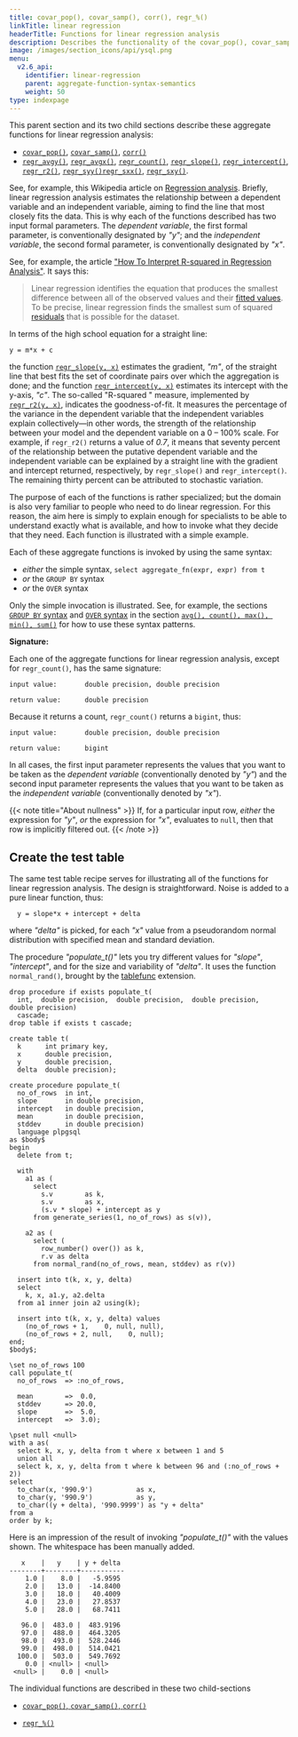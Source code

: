 ```yaml
---
title: covar_pop(), covar_samp(), corr(), regr_%()
linkTitle: linear regression
headerTitle: Functions for linear regression analysis
description: Describes the functionality of the covar_pop(), covar_samp(), corr(), and regr_%() family of YSQL aggregate functions for linear regression analysis
image: /images/section_icons/api/ysql.png
menu:
  v2.6_api:
    identifier: linear-regression
    parent: aggregate-function-syntax-semantics
    weight: 50
type: indexpage
---
```


This parent section and its two child sections describe these aggregate functions for linear regression analysis:

- [`covar_pop()`](./covar-corr/#covar-pop-covar-samp), [`covar_samp()`](./covar-corr/#covar-pop-covar-samp), [`corr()`](./covar-corr/#corr)
- [`regr_avgy()`](./regr/#regr-avgy-regr-avgx), [`regr_avgx()`](./regr/#regr-avgy-regr-avgx), [`regr_count()`](./regr/#regr-count), [`regr_slope()`](./regr/#regr-slope-regr-intercept), [`regr_intercept()`](./regr/#regr-slope-regr-intercept), [`regr_r2()`](./regr/#regr-r2), [`regr_syy()`](./regr/#regr-syy-regr-sxx-regr-sxy)[`regr_sxx()`](./regr/#regr-syy-regr-sxx-regr-sxy), [`regr_sxy()`](./regr/#regr-syy-regr-sxx-regr-sxy).

See, for example, this Wikipedia article on [Regression analysis](https://en.wikipedia.org/wiki/Regression_analysis). Briefly, linear regression analysis estimates the relationship between a dependent variable and an independent variable, aiming to find the line that most closely fits the data. This is why each of the functions described has two input formal parameters. The _dependent variable_, the first formal parameter, is conventionally designated by _"y"_; and the _independent variable_, the second formal parameter, is conventionally designated by _"x"_.

See, for example, the article ["How To Interpret R-squared in Regression Analysis"](https://statisticsbyjim.com/regression/interpret-r-squared-regression/). It says this:

>  Linear regression identifies the equation that produces the smallest difference between all of the observed values and their [fitted values](https://statisticsbyjim.com/glossary/fitted-values/). To be precise, linear regression finds the smallest sum of squared [residuals](https://statisticsbyjim.com/glossary/residuals/) that is possible for the dataset.

In terms of the high school equation for a straight line:

```
y = m*x + c
```

the function [`regr_slope(y, x)`](./regr/#regr-slope-regr-intercept) estimates the gradient, _"m"_,  of the straight line that best fits the set of coordinate pairs over which the aggregation is done; and the function [`regr_intercept(y, x)`](./regr/#regr-slope-regr-intercept) estimates its intercept with the y-axis, _"c"_. The so-called "R-squared " measure, implemented by   [`regr_r2(y, x)`](./regr/#regr-r2), indicates the goodness-of-fit. It measures the percentage of the variance in the dependent variable that the independent variables explain collectively—in other words, the strength of the relationship between your model and the dependent variable on a 0 – 100% scale. For example, if `regr_r2()` returns a value of _0.7_, it means that seventy percent of the relationship between the putative dependent variable and the independent variable can be explained by a straight line with the gradient and intercept returned, respectively, by `regr_slope()` and `regr_intercept()`.  The remaining thirty percent can be attributed to stochastic variation.

The purpose of each of the functions is rather specialized; but the domain is also very familiar to people who need to do linear regression. For this reason, the aim here is simply to explain enough for specialists to be able to understand exactly what is available, and how to invoke what they decide that they need. Each function is illustrated with a simple example.

Each of these aggregate functions is invoked by using the same syntax:

- _either_ the simple syntax, `select aggregate_fn(expr, expr) from t`
- _or_ the `GROUP BY` syntax
- _or_ the `OVER` syntax

Only the simple invocation is illustrated. See, for example, the sections [`GROUP BY` syntax](../avg-count-max-min-sum/#group-by-syntax) and [`OVER` syntax](../avg-count-max-min-sum/#over-syntax) in the section [`avg(), count(), max(), min(), sum()`](../avg-count-max-min-sum/) for how to use these syntax patterns.

**Signature:**

Each one of the aggregate functions for linear regression analysis, except for `regr_count()`, has the same signature:

```
input value:       double precision, double precision

return value:      double precision
```

Because it returns a count, `regr_count()` returns a `bigint`, thus:

```
input value:       double precision, double precision

return value:      bigint
```
In all cases, the first input parameter represents the values that you want to be taken as the _dependent variable_ (conventionally denoted by _"y"_) and the second input parameter represents the values that you want to be taken as the _independent variable_ (conventionally denoted by _"x"_).

{{< note title="About nullness" >}}
If, for a particular input row, _either_ the expression for _"y"_, _or_ the expression for _"x"_, evaluates to `null`, then that row is implicitly filtered out.
{{< /note >}}

## Create the test table

The same test table recipe serves for illustrating all of the functions for linear regression analysis. The design is straightforward. Noise is added to a pure linear function, thus:

```
  y = slope*x + intercept + delta
```

where _"delta"_ is picked, for each _"x"_ value from a pseudorandom normal distribution with specified mean and standard deviation.

The procedure _"populate_t()"_ lets you try different values for _"slope"_, _"intercept"_, and for the size and variability of _"delta"_. It uses the function `normal_rand()`, brought by the [tablefunc](../../../../extensions/#tablefunc) extension.

```plpgsql
drop procedure if exists populate_t(
  int,  double precision,  double precision,  double precision,  double precision)
  cascade;
drop table if exists t cascade;

create table t(
  k      int primary key,
  x      double precision,
  y      double precision,
  delta  double precision);

create procedure populate_t(
  no_of_rows  in int,
  slope       in double precision,
  intercept   in double precision,
  mean        in double precision,
  stddev      in double precision)
  language plpgsql
as $body$
begin
  delete from t;

  with
    a1 as (
      select
        s.v        as k,
        s.v        as x,
        (s.v * slope) + intercept as y
      from generate_series(1, no_of_rows) as s(v)),

    a2 as (
      select (
        row_number() over()) as k,
        r.v as delta
      from normal_rand(no_of_rows, mean, stddev) as r(v))

  insert into t(k, x, y, delta)
  select
    k, x, a1.y, a2.delta
  from a1 inner join a2 using(k);

  insert into t(k, x, y, delta) values
    (no_of_rows + 1,    0, null, null),
    (no_of_rows + 2, null,    0, null);
end;
$body$;

\set no_of_rows 100
call populate_t(
  no_of_rows  => :no_of_rows,

  mean        =>  0.0,
  stddev      => 20.0,
  slope       =>  5.0,
  intercept   =>  3.0);

\pset null <null>
with a as(
  select k, x, y, delta from t where x between 1 and 5
  union all
  select k, x, y, delta from t where k between 96 and (:no_of_rows + 2))
select
  to_char(x, '990.9')           as x,
  to_char(y, '990.9')           as y,
  to_char((y + delta), '990.9999') as "y + delta"
from a
order by k;
```

Here is an impression of the result of invoking  _"populate_t()"_ with the values shown. The whitespace has been manually added.

```
   x    |   y    | y + delta
--------+--------+-----------
    1.0 |    8.0 |   -5.9595
    2.0 |   13.0 |  -14.8400
    3.0 |   18.0 |   40.4009
    4.0 |   23.0 |   27.8537
    5.0 |   28.0 |   68.7411

   96.0 |  483.0 |  483.9196
   97.0 |  488.0 |  464.3205
   98.0 |  493.0 |  528.2446
   99.0 |  498.0 |  514.0421
  100.0 |  503.0 |  549.7692
    0.0 | <null> | <null>
 <null> |    0.0 | <null>
```

The individual functions are described in these two child-sections

- [`covar_pop()`, `covar_samp()`, `corr()`](./covar-corr/)

- [`regr_%()`](./regr/)
